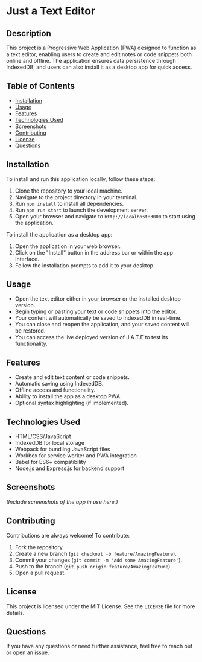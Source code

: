 # Just a Text Editor

## Description

This project is a Progressive Web Application (PWA) designed to function as a text editor, enabling users to create and edit notes or code snippets both online and offline. The application ensures data persistence through IndexedDB, and users can also install it as a desktop app for quick access.

## Table of Contents

- [Installation](#installation)
- [Usage](#usage)
- [Features](#features)
- [Technologies Used](#technologies-used)
- [Screenshots](#screenshots)
- [Contributing](#contributing)
- [License](#license)
- [Questions](#questions)

## Installation

To install and run this application locally, follow these steps:

1. Clone the repository to your local machine.
2. Navigate to the project directory in your terminal.
3. Run `npm install` to install all dependencies.
4. Run `npm run start` to launch the development server.
5. Open your browser and navigate to `http://localhost:3000` to start using the application.

To install the application as a desktop app:

1. Open the application in your web browser.
2. Click on the "Install" button in the address bar or within the app interface.
3. Follow the installation prompts to add it to your desktop.

## Usage

- Open the text editor either in your browser or the installed desktop version.
- Begin typing or pasting your text or code snippets into the editor.
- Your content will automatically be saved to IndexedDB in real-time.
- You can close and reopen the application, and your saved content will be restored.
- You can access the live deployed version of J.A.T.E to test its functionality.

## Features

- Create and edit text content or code snippets.
- Automatic saving using IndexedDB.
- Offline access and functionality.
- Ability to install the app as a desktop PWA.
- Optional syntax highlighting (if implemented).

## Technologies Used

- HTML/CSS/JavaScript
- IndexedDB for local storage
- Webpack for bundling JavaScript files
- Workbox for service worker and PWA integration
- Babel for ES6+ compatibility
- Node.js and Express.js for backend support

## Screenshots

*(Include screenshots of the app in use here.)*

## Contributing

Contributions are always welcome! To contribute:

1. Fork the repository.
2. Create a new branch (`git checkout -b feature/AmazingFeature`).
3. Commit your changes (`git commit -m 'Add some AmazingFeature'`).
4. Push to the branch (`git push origin feature/AmazingFeature`).
5. Open a pull request.

## License

This project is licensed under the MIT License. See the `LICENSE` file for more details.

## Questions

If you have any questions or need further assistance, feel free to reach out or open an issue.

